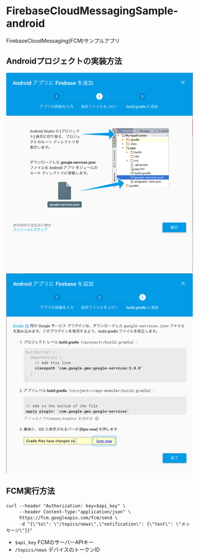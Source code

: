 # FirebaseCloudMessagingSample-android
FirebaseCloudMessaging(FCM)サンプルアプリ

## Androidプロジェクトの実装方法

![alt tag](HowtoImg/howto-1.png)
![alt tag](HowtoImg/howto-2.png)

## FCM実行方法

```con
curl --header "Authorization: key=$api_key" \
     --header Content-Type:"application/json" \
     https://fcm.googleapis.com/fcm/send \
     -d "{\"to\": \"/topics/news\",\"notification\": {\"text\": \"メッセージ\"}}"
```
* `$api_key` FCMのサーバーAPIキー
* `/topics/news` デバイスのトークンID


